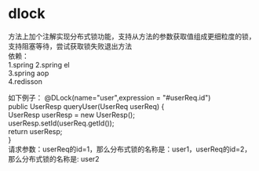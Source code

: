 # dlock
方法上加个注解实现分布式锁功能，支持从方法的参数获取值组成更细粒度的锁，支持阻塞等待，尝试获取锁失败退出方法  
依赖：  
1.spring
2.spring el  
3.spring aop  
4.redisson  

如下例子： 
@DLock(name="user",expression = "#userReq.id")  
public UserResp queryUser(UserReq userReq) {  
    UserResp userResp = new UserResp();  
    userResp.setId(userReq.getId());  
    return userResp;  
}  
请求参数：userReq的id=1，那么分布式锁的名称是：user1，userReq的id=2，那么分布式锁的名称是: user2  

